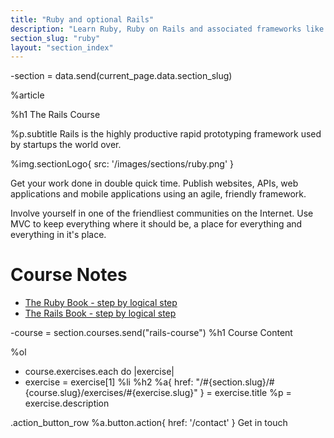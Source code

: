 ```yaml
---
title: "Ruby and optional Rails"
description: "Learn Ruby, Ruby on Rails and associated frameworks like Sinatra and Middleman from an someone who actually uses them. Live coding, Q&A,practical workshops, deep theory and lots of real world exercises."
section_slug: "ruby"
layout: "section_index"
---
```


-section = data.send(current_page.data.section_slug)

%article

%h1 The Rails Course

%p.subtitle
Rails is the highly productive rapid prototyping framework used by startups the world over.

%img.sectionLogo{ src: '/images/sections/ruby.png' }



Get your work done in double quick time. Publish websites, APIs, web applications and mobile applications using an agile, friendly framework.

Involve yourself in one of the friendliest communities on the Internet. Use MVC to keep everything where it should be, a place for everything and everything in it's place.





# Course Notes

* [The Ruby Book - step by logical step](/ruby-book/)
* [The Rails Book - step by logical step](/rails-book/)



-course = section.courses.send("rails-course")
%h1 Course Content

%ol
- course.exercises.each do |exercise|
- exercise = exercise[1]
%li
%h2
%a{ href: "/#{section.slug}/#{course.slug}/exercises/#{exercise.slug}" }
= exercise.title
%p
= exercise.description


.action_button_row
%a.button.action{ href: '/contact' } Get in touch
